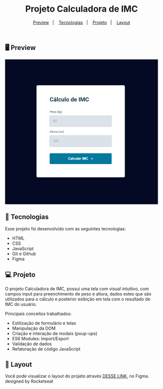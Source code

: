 <h1 align="center">Projeto Calculadora de IMC</h1>

<p align="center">
  <a href="#-preview">Preview</a>&nbsp;&nbsp;&nbsp;|&nbsp;&nbsp;&nbsp;
  <a href="#-tecnologias">Tecnologias</a>&nbsp;&nbsp;&nbsp;|&nbsp;&nbsp;&nbsp;
  <a href="#-projeto">Projeto</a>&nbsp;&nbsp;&nbsp;|&nbsp;&nbsp;&nbsp;
  <a href="#-layout">Layout</a>
</p>

<br>

## 🖥 Preview

<img align="center" src=".github/imc-calculator-screen.png">


## 🚀 Tecnologias

Esse projeto foi desenvolvido com as seguintes tecnologias:

- HTML
- CSS
- JavaScript
- Git e Github
- Figma

## 💻 Projeto

O projeto Calculadora de IMC, possui uma tela com visual intuitivo, com campos input para preenchimento de peso e altura, dados estes que são utilizados para o cálculo e posterior exibição em tela com o resultado de IMC do usuário.

Principais conceitos trabalhados:
- Estilização de formulário e telas
- Manipulação da DOM
- Criação e interação de modais (poup-ups)
- ES6 Modules: Import/Export
- Validação de dados
- Refatoração de código JavaScript


## 🔖 Layout

Você pode visualizar o layout do projeto através [DESSE LINK](https://www.figma.com/design/wTaKJj7sDK1KR71wolJxPk/IMC-(Copy)?m=auto&t=J5gNQPO7cwCscCDV-6), no Figma.<br>
designed by Rocketseat